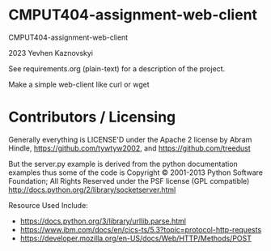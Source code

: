 CMPUT404-assignment-web-client
==============================

CMPUT404-assignment-web-client

2023 Yevhen Kaznovskyi

See requirements.org (plain-text) for a description of the project.

Make a simple web-client like curl or wget

Contributors / Licensing
========================

Generally everything is LICENSE'D under the Apache 2 license by Abram Hindle, 
https://github.com/tywtyw2002, and https://github.com/treedust

But the server.py example is derived from the python documentation
examples thus some of the code is Copyright © 2001-2013 Python
Software Foundation; All Rights Reserved under the PSF license (GPL
compatible) http://docs.python.org/2/library/socketserver.html

Resource Used Include:
- https://docs.python.org/3/library/urllib.parse.html
- https://www.ibm.com/docs/en/cics-ts/5.3?topic=protocol-http-requests
- https://developer.mozilla.org/en-US/docs/Web/HTTP/Methods/POST